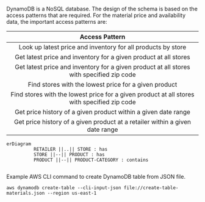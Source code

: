 DynamoDB is a NoSQL database.  The design of the schema is based on the access patterns that are required.   For the material price and availability data, the important access patterns are:

| Access Pattern |
|:---:|
| Look up latest price and inventory for all products by store |
| Get latest price and inventory for a given product at all stores |
| Get latest price and inventory for a given product at all stores with specified zip code |
| Find stores with the lowest price for a given product |
| Find stores with the lowest price for a given product at all stores with specified zip code |
| Get price history of a given product within a given date range |
| Get price history of a given product at a retailer within a given date range |

```mermaid
erDiagram
          RETAILER ||..|| STORE : has
          STORE ||--|| PRODUCT : has
          PRODUCT ||--|| PRODUCT-CATEGORY : contains
          
```

Example AWS CLI command to create DynamoDB table from JSON file.

```
aws dynamodb create-table --cli-input-json file://create-table-materials.json --region us-east-1
```
